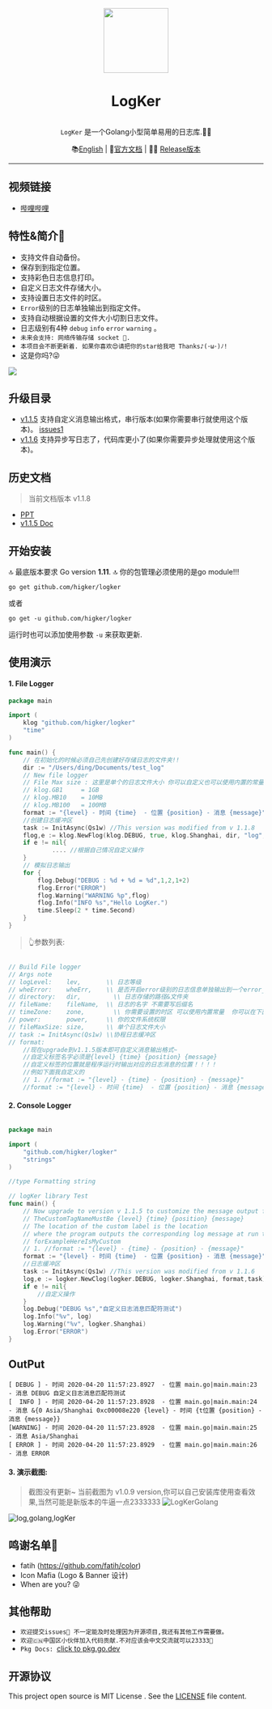 <p align="center">
    <a href="https://github.com/Higker/logker/"><img src="https://i.loli.net/2020/04/18/9JnSbmkist8dUaC.png" width="128"/></a>
    <h1 align="center">LogKer</h1>
</p>
<p align="center"><code>
LogKer</code> 是一个Golang小型简单易用的日志库.👨‍💻‍</p>

<p align="center">
    📚<a href="https://github.com/Higker/logker/blob/master/README.md" target="_blank">English</a> | 
    🤩<a href="https://pkg.go.dev/github.com/higker/logker?tab=doc" target="_blank">官方文档</a> | 
    👨‍💻‍ <a href="https://github.com/Higker/logker/releases" target="_blank">Release版本</a> 
</p>

---


## 视频链接
- [哔哩哔哩](https://www.bilibili.com/video/BV1WZ4y1s7zD?t=2)

## 特性&简介🌲

- 支持文件自动备份。
- 保存到到指定位置。
- 支持彩色日志信息打印。
- 自定义日志文件存储大小。
- 支持设置日志文件的时区。
- `Error`级别的日志单独输出到指定文件。
- 支持自动根据设置的文件大小切割日志文件。
- 日志级别有4种 `debug` `info` `error` `warning` 。
- `未来会支持: 网络传输存储 socket 🙏.`
- `本项目会不断更新着. 如果你喜欢😍请把你的star给我吧 Thanks♪(･ω･)ﾉ!`
- 这是你吗?😜

![](https://tva1.sinaimg.cn/large/007S8ZIlgy1ge3na9rkzwg308c04oe5c.gif)

## 升级目录
- [v1.1.5](https://github.com/Higker/logker/releases/tag/v1.1.5) 支持自定义消息输出格式，串行版本(如果你需要串行就使用这个版本)。  [issues1](https://github.com/Higker/logker/issues/1)
- [v1.1.6](https://github.com/Higker/logker/releases/tag/v1.1.8) 支持异步写日志了，代码库更小了(如果你需要异步处理就使用这个版本)。


## 历史文档
> 当前文档版本 v1.1.8
- [PPT](https://www.kdocs.cn/l/sGu6KjnJW)
- [v1.1.5 Doc](https://github.com/Higker/logker/blob/master/readme_v1.1.5.md)

## 开始安装

🔝 最底版本要求 Go version  **1.11**.
🔝 你的包管理必须使用的是go module!!!

```shell script
go get github.com/higker/logker
```
或者
```shell script
go get -u github.com/higker/logker
```

运行时也可以添加使用参数 `-u` 来获取更新.


## 使用演示
#### 1. File Logger
```go
package main

import (
	klog "github.com/higker/logker"
	"time"
)

func main() {
	// 在初始化的时候必须自己先创建好存储日志的文件夹!!
	dir := "/Users/ding/Documents/test_log"
	// New file logger
	// File Max size : 这里是单个的日志文件大小 你可以自定义也可以使用内置的常量
	// klog.GB1  	= 1GB
	// klog.MB10  	= 10MB
 	// klog.MB100	= 100MB
	format := "{level} - 时间 {time}  - 位置 {position} - 消息 {message}" 
  	//创建日志缓冲区
  	task := InitAsync(Qs1w) //This version was modified from v 1.1.8
  	flog,e := klog.NewFlog(klog.DEBUG, true, klog.Shanghai, dir, "log", 10*1024, 0777,format,task)
  	if e != nil{
       		.... //根据自己情况自定义操作
  	}
	// 模拟日志输出
	for {
		flog.Debug("DEBUG : %d + %d = %d",1,2,1+2)
		flog.Error("ERROR")
		flog.Warning("WARNING %p",flog)
		flog.Info("INFO %s","Hello LogKer.")
		time.Sleep(2 * time.Second)
	}
}
```
> 👆参数列表:
```go

// Build File logger
// Args note
// logLevel:    lev,       \\ 日志等级
// wheError:    wheErr,    \\ 是否开启error级别的日志信息单独输出到一个error_开头文件
// directory:   dir,	     \\ 日志存储的路径&文件夹
// fileName:    fileName,  \\ 日志的名字 不需要写后缀名
// timeZone:    zone,	     \\ 你需要设置的时区 可以使用内置常量  你可以在下面查看文档链接
// power:       power,     \\ 你的文件系统权限
// fileMaxSize: size,      \\ 单个日志文件大小
// task := InitAsync(Qs1w) \\协程日志缓冲区
// format:
	//现在upgrade到v1.1.5版本即可自定义消息输出格式~
	//自定义标签名字必须是{level} {time} {position} {message}
	//自定义标签的位置就是程序运行时输出对应的日志消息的位置！！！！
	//例如下面我自定义的
	// 1. //format := "{level} - {time} - {position} - {message}"
	//format := "{level} - 时间 {time}  - 位置 {position} - 消息 {message}" //This version was modified from v 1.1.5
```

#### 2. Console Logger

```go

package main

import (
	"github.com/higker/logker"
	"strings"
)

//type Formatting string

// logKer library Test
func main() {
	// Now upgrade to version v 1.1.5 to customize the message output format ~
	// TheCustomTagNameMustBe {level} {time} {position} {message}
	// The location of the custom label is the location
	// where the program outputs the corresponding log message at run time！！！！
	// forExampleHereIsMyCustom
	// 1. //format := "{level} - {time} - {position} - {message}"
	format := "{level} - 时间 {time}  - 位置 {position} - 消息 {message}" //This version was modified from v 1.1.5
	//日志缓冲区
  	task := InitAsync(Qs1w) //This version was modified from v 1.1.6
	log,e := logker.NewClog(logker.DEBUG, logker.Shanghai, format,task)
  	if e != nil{
  		//自定义操作
  	}
	log.Debug("DEBUG %s","自定义日志消息匹配符测试")
	log.Info("%v", log)
	log.Warning("%v", logker.Shanghai)
	log.Error("ERROR")
}
```
## OutPut
```shell
[ DEBUG ] - 时间 2020-04-20 11:57:23.8927  - 位置 main.go|main.main:23 - 消息 DEBUG 自定义日志消息匹配符测试
[  INFO ] - 时间 2020-04-20 11:57:23.8928  - 位置 main.go|main.main:24 - 消息 &{0 Asia/Shanghai 0xc00008e220 {level} - 时间 {t位置 {position} - 消息 {message}}
[WARNING] - 时间 2020-04-20 11:57:23.8928  - 位置 main.go|main.main:25 - 消息 Asia/Shanghai
[ ERROR ] - 时间 2020-04-20 11:57:23.8929  - 位置 main.go|main.main:26 - 消息 ERROR

```
#### 3. 演示截图:
> 截图没有更新~ 当前截图为 v1.0.9 version,你可以自己安装库使用查看效果,当然可能是新版本的牛逼一点2333333
![LogKerGolang](https://i.loli.net/2020/04/18/Jjv82WDsyGtCaEH.png)

![log,golang,logKer](https://i.loli.net/2020/04/18/mJnvBp7oXwd8KSU.png)

## 鸣谢名单🤝
- fatih (https://github.com/fatih/color)
- Icon Mafia (Logo & Banner 设计)
- When are you? 😜

## 其他帮助 
- `欢迎提交issues👏 不一定能及时处理因为开源项目,我还有其他工作需要做。`
- `欢迎🇨🇳中国区小伙伴加入代码贡献.不对应该会中文交流就可以23333💐`
- `Pkg Docs: `[click to pkg.go.dev](https://pkg.go.dev/github.com/higker/logker?tab=doc)

## 开源协议
This project open source is MIT License
. See the [LICENSE](LICENSE) file content.
